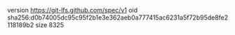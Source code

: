version https://git-lfs.github.com/spec/v1
oid sha256:d0b74005dc95c95f2b1e3e362aeb0a777415ac6231a5f72b95de8fe2118189b2
size 8325
